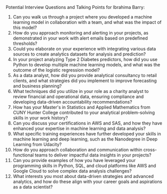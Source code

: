Potential Interview Questions and Talking Points for Ibrahima Barry:

1. Can you walk us through a project where you developed a machine learning model in collaboration with a team, and what was the impact of this model?
2. How do you approach monitoring and alerting in your projects, as demonstrated in your work with alert emails based on predefined thresholds?
3. Could you elaborate on your experience with integrating various data sources to create analytics datasets for analysis and prediction?
4. In your project analyzing Type 2 Diabetes predictors, how did you use Python to develop multiple machine learning models, and what was the outcome of the logistic regression model?
5. As a data analyst, how did you provide analytical consultancy to retail clients, and what strategies did you implement to improve forecasting and business planning?
6. What techniques did you utilize in your role as a charity analyst to review financial and operational data, ensuring compliance and developing data-driven accountability recommendations?
7. How has your Master's in Statistics and Applied Mathematics from CUNY Hunter College contributed to your analytical problem-solving skills in your work history?
8. Can you discuss your certifications in AWS and SAS, and how they have enhanced your expertise in machine learning and data analysis?
9. What specific training experiences have further developed your skills in machine learning and deep learning, such as the Nanodegree in Deep Learning from Udacity?
10. How do you approach collaboration and communication within cross-functional teams to deliver impactful data insights in your projects?
11. Can you provide examples of how you have leveraged your programming skills in Python, SQL, and cloud platforms like AWS and Google Cloud to solve complex data analysis challenges?
12. What interests you most about data-driven strategies and advanced analytics, and how do these align with your career goals and aspirations as a data scientist?